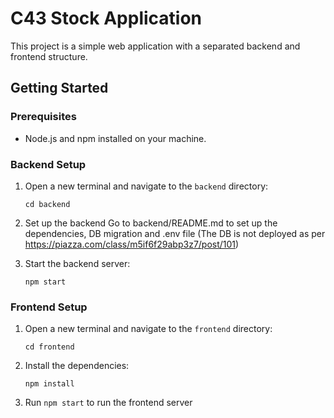 # C43 Stock Application

This project is a simple web application with a separated backend and frontend structure.

## Getting Started

### Prerequisites

- Node.js and npm installed on your machine.

### Backend Setup

1. Open a new terminal and navigate to the `backend` directory:
   ```
   cd backend
   ```

2. Set up the backend
Go to backend/README.md to set up the dependencies, DB migration and .env file
(The DB is not deployed as per https://piazza.com/class/m5if6f29abp3z7/post/101)

3. Start the backend server:
   ```
   npm start
   ```

### Frontend Setup

1. Open a new terminal and navigate to the `frontend` directory:
   ```
   cd frontend
   ```
2. Install the dependencies:
   ```
   npm install
   ```

3. Run `npm start` to run the frontend server